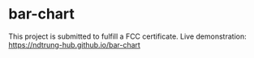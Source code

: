 # bar-chart

This project is submitted to fulfill a FCC certificate.
Live demonstration: https://ndtrung-hub.github.io/bar-chart
